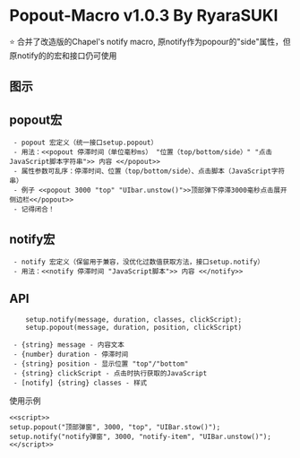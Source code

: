 # Popout-Macro v1.0.3 By RyaraSUKI

⭐  合并了改造版的Chapel's notify macro, 原notify作为popour的"side"属性，但原notify的的宏和接口仍可使用

## 图示

## popout宏
     - popout 宏定义（统一接口setup.popout）
     - 用法：<<popout 停滞时间（单位毫秒ms） "位置（top/bottom/side）" "点击JavaScript脚本字符串">> 内容 <</popout>>
     - 属性参数可乱序：停滞时间、位置（top/bottom/side）、点击脚本（JavaScript字符串）
     - 例子 <<popout 3000 "top" "UIbar.unstow()">>顶部弹下停滞3000毫秒点击展开侧边栏<</popout>>
     - 记得闭合！
     
## notify宏
     - notify 宏定义（保留用于兼容，没优化过数值获取方法，接口setup.notify）
     - 用法：<<notify 停滞时间 "JavaScript脚本">> 内容 <</notify>>
     
## API
```
    setup.notify(message, duration, classes, clickScript);
    setup.popout(message, duration, position, clickScript)
```
     - {string} message - 内容文本
     - {number} duration - 停滞时间
     - {string} position - 显示位置 "top"/"bottom"
     - {string} clickScript - 点击时执行获取的JavaScript
     - [notify] {string} classes - 样式

使用示例
```
<<script>>
setup.popout("顶部弹窗", 3000, "top", "UIBar.stow()");
setup.notify("notify弹窗", 3000, "notify-item", "UIBar.unstow()");
<</script>>
```